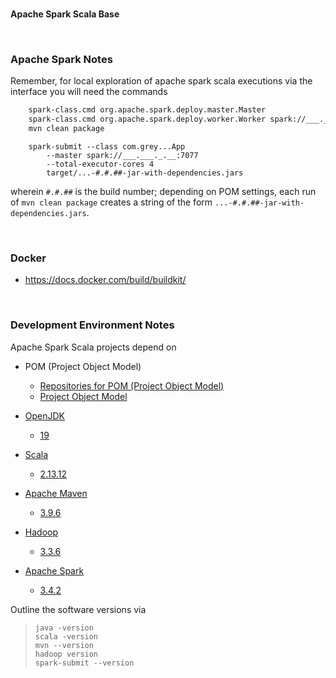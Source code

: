 <br>

**Apache Spark Scala Base**

<br>

### Apache Spark Notes

Remember, for local exploration of apache spark scala executions via the interface you will need the commands

```bash
    spark-class.cmd org.apache.spark.deploy.master.Master
    spark-class.cmd org.apache.spark.deploy.worker.Worker spark://___.___._.__:7077
    mvn clean package
```

```shell
    spark-submit --class com.grey...App 
        --master spark://___.___._.__:7077 
        --total-executor-cores 4 
        target/...-#.#.##-jar-with-dependencies.jars
```

wherein `#.#.##` is the build number; depending on <span title='Project Object Model'>POM</span> settings, each run of `mvn clean package` creates a string of the form `...-#.#.##-jar-with-dependencies.jars`.

<br>

### Docker

* https://docs.docker.com/build/buildkit/

<br>

### Development Environment Notes

Apache Spark Scala projects depend on

* POM (Project Object Model)
  * [Repositories for POM (Project Object Model)](https://mvnrepository.com/repos)
  * [Project Object Model](https://maven.apache.org/guides/introduction/introduction-to-the-pom.html)

* [OpenJDK](https://hub.docker.com/_/openjdk)
  * [19](https://hub.docker.com/layers/library/openjdk/19-rc/images/sha256-973fe414a4e1f3e41e291b068183684a88827dd2cb5f78214da26632d5218702?context=explore)

* [Scala](https://scala-lang.org)
  * [2.13.12](https://scala-lang.org/download/2.13.12.html)

* [Apache Maven](https://maven.apache.org)
  * [3.9.6](https://dlcdn.apache.org/maven/maven-3/3.9.6/binaries/)

* [Hadoop](https://hadoop.apache.org)
  * [3.3.6](https://dlcdn.apache.org/hadoop/common/hadoop-3.3.6/)

* [Apache Spark](https://spark.apache.org)
  * [3.4.2](https://dlcdn.apache.org/spark/spark-3.4.2/)

Outline the software versions via

> ```shell
> java -version
> scala -version
> mvn --version
> hadoop version
> spark-submit --version
> ```

<br>
<br>

<br>
<br>

<br>
<br>

<br>
<br>
